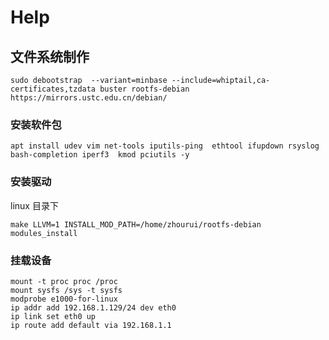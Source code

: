 # Help

## 文件系统制作

```shell
sudo debootstrap  --variant=minbase --include=whiptail,ca-certificates,tzdata buster rootfs-debian https://mirrors.ustc.edu.cn/debian/
```

### 安装软件包

```shell
apt install udev vim net-tools iputils-ping  ethtool ifupdown rsyslog bash-completion iperf3  kmod pciutils -y
```

### 安装驱动

linux 目录下

```shell
make LLVM=1 INSTALL_MOD_PATH=/home/zhourui/rootfs-debian modules_install
```



### 挂载设备

```shel
mount -t proc proc /proc
mount sysfs /sys -t sysfs
modprobe e1000-for-linux
ip addr add 192.168.1.129/24 dev eth0
ip link set eth0 up
ip route add default via 192.168.1.1
```

